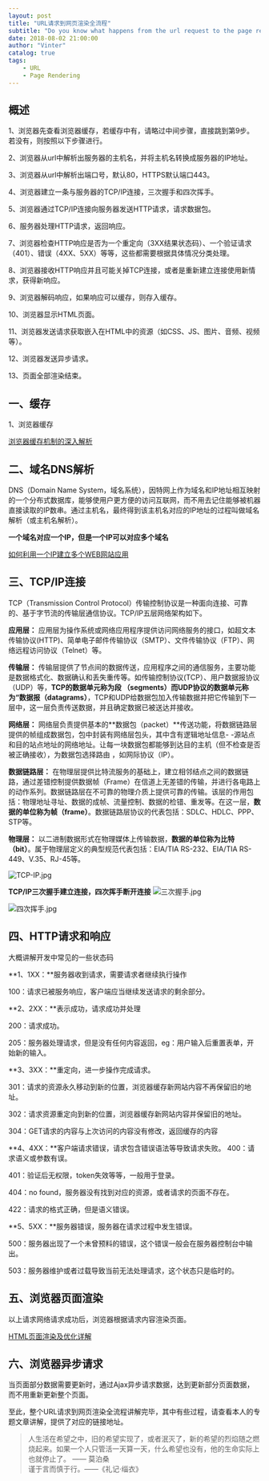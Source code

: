 ```yaml
---
layout: post
title: "URL请求到网页渲染全流程"
subtitle: "Do you know what happens from the url request to the page rendering?"
date: 2018-08-02 21:00:00
author: "Vinter"
catalog: true
tags:
    - URL
    - Page Rendering 
---
```


## 概述

1、浏览器先查看浏览器缓存，若缓存中有，请略过中间步骤，直接跳到第9步。若没有，则按照以下步骤进行。

2、浏览器从url中解析出服务器的主机名，并将主机名转换成服务器的IP地址。

3、浏览器从url中解析出端口号，默认80，HTTPS默认端口443。

4、浏览器建立一条与服务器的TCP/IP连接，三次握手和四次挥手。

5、浏览器通过TCP/IP连接向服务器发送HTTP请求，请求数据包。

6、服务器处理HTTP请求，返回响应。

7、浏览器检查HTTP响应是否为一个重定向（3XX结果状态码）、一个验证请求（401）、错误（4XX、5XX）等等，这些都需要根据具体情况分类处理。

8、浏览器接收HTTP响应并且可能关掉TCP连接，或者是重新建立连接使用新情求，获得新响应。

9、浏览器解码响应，如果响应可以缓存，则存入缓存。

10、浏览器显示HTML页面。

11、浏览器发送请求获取嵌入在HTML中的资源（如CSS、JS、图片、音频、视频等）。

12、浏览器发送异步请求。

13、页面全部渲染结束。

## 一、缓存
1、浏览器缓存

[浏览器缓存机制的深入解析](https://www.jianshu.com/p/92c6b13d7ee4)

## 二、域名DNS解析

DNS（Domain Name System，域名系统），因特网上作为域名和IP地址相互映射的一个分布式数据库，能够使用户更方便的访问互联网，而不用去记住能够被机器直接读取的IP数串。通过主机名，最终得到该主机名对应的IP地址的过程叫做域名解析（或主机名解析）。

**一个域名对应一个IP，但是一个IP可以对应多个域名**

[如何利用一个IP建立多个WEB网站应用](https://www.jianshu.com/u/020b396f86e2)

## 三、TCP/IP连接

TCP（Transmission Control Protocol）传输控制协议是一种面向连接、可靠的、基于字节流的传输层通信协议。TCP/IP五层网络架构如下。

**应用层：**  应用层为操作系统或网络应用程序提供访问网络服务的接口，如超文本传输协议(HTTP)、简单电子邮件传输协议（SMTP）、文件传输协议（FTP）、网络远程访问协议（Telnet）等。

**传输层：**  传输层提供了节点间的数据传送，应用程序之间的通信服务，主要功能是数据格式化、数据确认和丢失重传等。如传输控制协议(TCP）、用户数据报协议（UDP）等，**TCP的数据单元称为段 （segments）而UDP协议的数据单元称为“数据报（datagrams）**，TCP和UDP给数据包加入传输数据并把它传输到下一层中，这一层负责传送数据，并且确定数据已被送达并接收。

**网络层：**  网络层负责提供基本的**数据包（packet）**传送功能，将数据链路层提供的帧组成数据包，包中封装有网络层包头，其中含有逻辑地址信息- -源站点和目的站点地址的网络地址。让每一块数据包都能够到达目的主机（但不检查是否被正确接收），为数据包选择路由 ，如网际协议（IP）。

**数据链路层：**  在物理层提供比特流服务的基础上，建立相邻结点之间的数据链路，通过差错控制提供数据帧（Frame）在信道上无差错的传输，并进行各电路上的动作系列。数据链路层在不可靠的物理介质上提供可靠的传输。该层的作用包括：物理地址寻址、数据的成帧、流量控制、数据的检错、重发等。在这一层，**数据的单位称为帧（frame）**。数据链路层协议的代表包括：SDLC、HDLC、PPP、STP等。

**物理层：**  以二进制数据形式在物理媒体上传输数据，**数据的单位称为比特（bit）**。属于物理层定义的典型规范代表包括：EIA/TIA RS-232、EIA/TIA RS-449、V.35、RJ-45等。

![TCP-IP.jpg](https://upload-images.jianshu.io/upload_images/5097943-8127dd9701ff55a6.jpg?imageMogr2/auto-orient/strip%7CimageView2/2/w/1240)

**TCP/IP三次握手建立连接，四次挥手断开连接**
![三次握手.jpg](https://upload-images.jianshu.io/upload_images/5097943-689117dc2fc6fef0.jpg?imageMogr2/auto-orient/strip%7CimageView2/2/w/1240)

![四次挥手.jpg](https://upload-images.jianshu.io/upload_images/5097943-decc0ddfafe4dea8.jpg?imageMogr2/auto-orient/strip%7CimageView2/2/w/1240)


## 四、HTTP请求和响应

大概讲解开发中常见的一些状态码

**1、1XX：**服务器收到请求，需要请求者继续执行操作

100：请求已被服务响应，客户端应当继续发送请求的剩余部分。

**2、2XX：**表示成功，请求成功并处理

200：请求成功。

205：服务器处理请求，但是没有任何内容返回，eg：用户输入后重置表单，开始新的输入。

**3、3XX：**重定向，进一步操作完成请求。

301：请求的资源永久移动到新的位置，浏览器缓存新网站内容不再保留旧的地址。

302：请求资源重定向到新的位置，浏览器缓存新网站内容并保留旧的地址。

304：GET请求的内容与上次访问的内容没有修改，返回缓存的内容

**4、4XX：**客户端请求错误，请求包含错误语法等导致请求失败。
400：请求语义或参数有误。

401：验证后无权限，token失效等等，一般用于登录。

404：no found，服务器没有找到对应的资源，或者请求的页面不存在。

422：请求的格式正确，但是语义错误。

**5、5XX：**服务器错误，服务器在请求过程中发生错误。

500：服务器出现了一个未曾预料的错误，这个错误一般会在服务器控制台中输出。

503：服务器维护或者过载导致当前无法处理请求，这个状态只是临时的。

## 五、浏览器页面渲染

以上请求网络请求成功后，浏览器根据请求内容渲染页面。

[HTML页面渲染及优化详解](https://www.jianshu.com/p/803679c3827c)

## 六、浏览器异步请求

当页面部分数据需要更新时，通过Ajax异步请求数据，达到更新部分页面数据，而不用重新更新整个页面。

至此，整个URL请求到网页渲染全流程讲解完毕，其中有些过程，请查看本人的专题文章讲解，提供了对应的链接地址。

>  人生活在希望之中，旧的希望实现了，或者泯灭了，新的希望的烈焰随之燃烧起来。如果一个人只管活一天算一天，什么希望也没有，他的生命实际上也就停止了。 —— 莫泊桑      
>  谨于言而慎于行。——《礼记·缁衣》